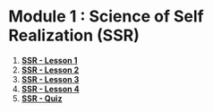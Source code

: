 # Module 1 : Science of Self Realization (SSR)

1. **[SSR - Lesson 1](https://www.youtube.com/live/qcHAfrP6fsY?si=RGSMd349MTsebsGP)**
2. **[SSR - Lesson 2](https://www.youtube.com/live/wa0-YwlBH04?si=NwdZIgkRNKraM7Yx)**
3. **[SSR - Lesson 3](https://www.youtube.com/live/z-yp3l4AGdo?si=rnpLo0hsy57J7e80)**
4. **[SSR - Lesson 4](https://www.youtube.com/live/VWProVEneYw?si=IHg1Ll6EtYmyc_Ao)**
5. **[SSR - Quiz](https://forms.gle/52cCBeHebEVz3zkM8)**




